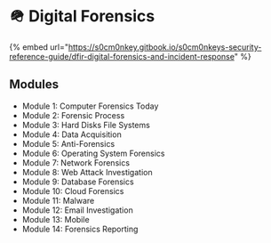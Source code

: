 # 🪖 Digital Forensics

{% embed url="https://s0cm0nkey.gitbook.io/s0cm0nkeys-security-reference-guide/dfir-digital-forensics-and-incident-response" %}

## Modules

* Module 1: Computer Forensics Today
* Module 2: Forensic Process
* Module 3: Hard Disks File Systems
* Module 4: Data Acquisition
* Module 5: Anti-Forensics
* Module 6: Operating System Forensics
* Module 7: Network Forensics
* Module 8: Web Attack Investigation
* Module 9: Database Forensics
* Module 10: Cloud Forensics
* Module 11: Malware
* Module 12: Email Investigation
* Module 13: Mobile
* Module 14: Forensics Reporting



